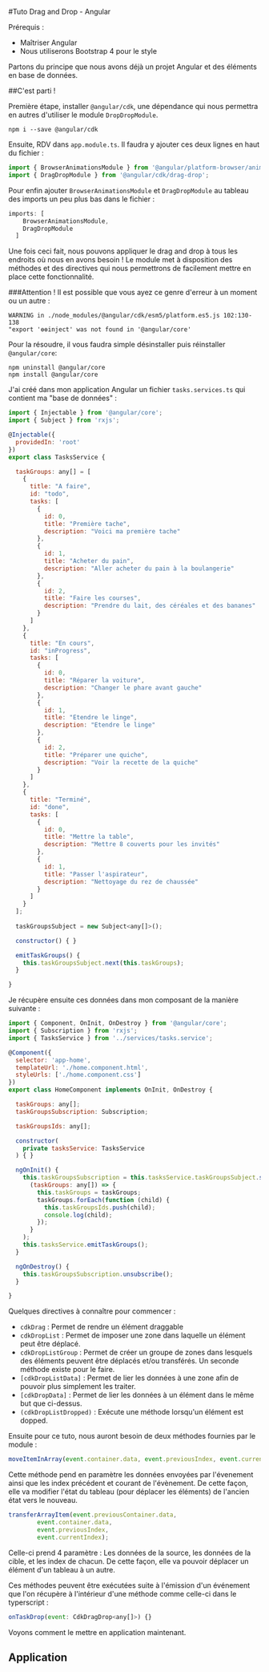 #Tuto Drag and Drop - Angular

Prérequis :
- Maîtriser Angular
- Nous utiliserons Bootstrap 4 pour le style

Partons du principe que nous avons déjà un projet Angular et des éléments en base de données.

##C'est parti !

Première étape, installer ``@angular/cdk``, une dépendance qui nous permettra en autres d'utiliser le module ``DropDropModule``.

```shell
npm i --save @angular/cdk
```

Ensuite, RDV dans ``app.module.ts``. Il faudra y ajouter ces deux lignes en haut du fichier :

```javascript
import { BrowserAnimationsModule } from '@angular/platform-browser/animations';
import { DragDropModule } from '@angular/cdk/drag-drop';
```
Pour enfin ajouter ``BrowserAnimationsModule`` et ``DragDropModule`` au tableau des imports un peu plus bas dans le fichier :
```javascript
imports: [
    BrowserAnimationsModule,
    DragDropModule
  ]
```

Une fois ceci fait, nous pouvons appliquer le drag and drop à tous les endroits où nous en avons besoin ! Le module met à disposition des méthodes et des directives qui nous permettrons de facilement mettre en place cette fonctionnalité.

###Attention !
Il est possible que vous ayez ce genre d'erreur à un moment ou un autre :
```shell
WARNING in ./node_modules/@angular/cdk/esm5/platform.es5.js 102:130-138
"export 'ɵɵinject' was not found in '@angular/core'
```
Pour la résoudre, il vous faudra simple désinstaller puis réinstaller ``@angular/core``:
```shell
npm uninstall @angular/core
npm install @angular/core
```

J'ai créé dans mon application Angular un fichier ``tasks.services.ts`` qui contient ma "base de données" :
```javascript
import { Injectable } from '@angular/core';
import { Subject } from 'rxjs';

@Injectable({
  providedIn: 'root'
})
export class TasksService {

  taskGroups: any[] = [
    {
      title: "A faire",
      id: "todo",
      tasks: [
        {
          id: 0,
          title: "Première tache",
          description: "Voici ma première tache"
        },
        {
          id: 1,
          title: "Acheter du pain",
          description: "Aller acheter du pain à la boulangerie"
        },
        {
          id: 2,
          title: "Faire les courses",
          description: "Prendre du lait, des céréales et des bananes"
        }
      ]
    },
    {
      title: "En cours",
      id: "inProgress",
      tasks: [
        {
          id: 0,
          title: "Réparer la voiture",
          description: "Changer le phare avant gauche"
        },
        {
          id: 1,
          title: "Etendre le linge",
          description: "Etendre le linge"
        },
        {
          id: 2,
          title: "Préparer une quiche",
          description: "Voir la recette de la quiche"
        }
      ]
    },
    {
      title: "Terminé",
      id: "done",
      tasks: [
        {
          id: 0,
          title: "Mettre la table",
          description: "Mettre 8 couverts pour les invités"
        },
        {
          id: 1,
          title: "Passer l'aspirateur",
          description: "Nettoyage du rez de chaussée"
        }
      ]
    }
  ];
  
  taskGroupsSubject = new Subject<any[]>();

  constructor() { }

  emitTaskGroups() {
    this.taskGroupsSubject.next(this.taskGroups);
  }

}
```

Je récupère ensuite ces données dans mon composant de la manière suivante :
```javascript
import { Component, OnInit, OnDestroy } from '@angular/core';
import { Subscription } from 'rxjs';
import { TasksService } from '../services/tasks.service';

@Component({
  selector: 'app-home',
  templateUrl: './home.component.html',
  styleUrls: ['./home.component.css']
})
export class HomeComponent implements OnInit, OnDestroy {

  taskGroups: any[];
  taskGroupsSubscription: Subscription;

  taskGroupsIds: any[];

  constructor(
    private tasksService: TasksService
  ) { }

  ngOnInit() {
    this.taskGroupsSubscription = this.tasksService.taskGroupsSubject.subscribe(
      (taskGroups: any[]) => {
        this.taskGroups = taskGroups;
        taskGroups.forEach(function (child) {
          this.taskGroupsIds.push(child);
          console.log(child);
        });
      }
    );
    this.tasksService.emitTaskGroups();
  }

  ngOnDestroy() {
    this.taskGroupsSubscription.unsubscribe();
  }

}
```

Quelques directives à connaître pour commencer :

- ``cdkDrag`` : Permet de rendre un élément draggable
- ``cdkDropList`` : Permet de imposer une zone dans laquelle un élément peut être déplacé.
- ``cdkDropListGroup`` : Permet de créer un groupe de zones dans lesquels des éléments peuvent être déplacés et/ou transférés. Un seconde méthode existe pour le faire.
- ``[cdkDropListData]`` : Permet de lier les données à une zone afin de pouvoir plus simplement les traiter.
- ``[cdkDropData]`` : Permet de lier les données à un élément dans le même but que ci-dessus.
- ``(cdkDropListDropped)`` : Exécute une méthode lorsqu'un élément est dopped.

Ensuite pour ce tuto, nous auront besoin de deux méthodes fournies par le module :

```javascript
moveItemInArray(event.container.data, event.previousIndex, event.currentIndex)
```
Cette méthode pend en paramètre les données envoyées par l'évenement ainsi que les index précédent et courant de l'évènement. De cette façon, elle va modifier l'état du tableau (pour déplacer les éléments) de l'ancien état vers le nouveau.

```javascript
transferArrayItem(event.previousContainer.data,
        event.container.data,
        event.previousIndex,
        event.currentIndex);
```
Celle-ci prend 4 paramètre : Les données de la source, les données de la cible, et les index de chacun. De cette façon, elle va pouvoir déplacer un élément d'un tableau à un autre.

Ces méthodes peuvent être exécutées suite à l'émission d'un événement que l'on récupère à l'intérieur d'une méthode comme celle-ci dans le typerscript :
```javascript
onTaskDrop(event: CdkDragDrop<any[]>) {}
```

Voyons comment le mettre en application maintenant.

## Application
